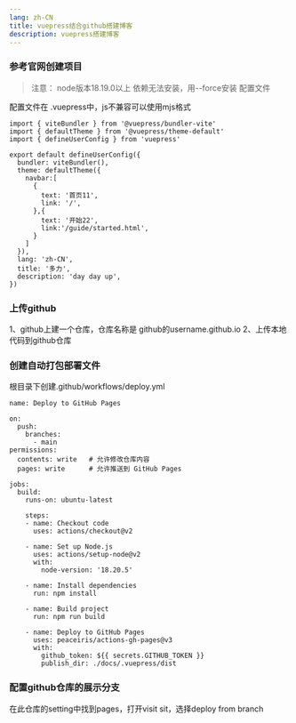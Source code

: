 ```yaml
---
lang: zh-CN
title: vuepress结合github搭建博客
description: vuepress搭建博客
---
```


### 参考官网创建项目
>注意： node版本18.19.0以上
       依赖无法安装，用--force安装
       配置文件

配置文件在 .vuepress中，js不兼容可以使用mjs格式
```
import { viteBundler } from '@vuepress/bundler-vite'
import { defaultTheme } from '@vuepress/theme-default'
import { defineUserConfig } from 'vuepress'

export default defineUserConfig({
  bundler: viteBundler(),
  theme: defaultTheme({
    navbar:[
      {
        text: '首页11',
        link: '/',
      },{
        text: '开始22',
        link:'/guide/started.html',
      }
    ]
  }),
  lang: 'zh-CN',
  title: '多力',
  description: 'day day up',
})
```
### 上传github
1、github上建一个仓库，仓库名称是 github的username.github.io
2、上传本地代码到github仓库

### 创建自动打包部署文件
根目录下创建.github/workflows/deploy.yml
```
name: Deploy to GitHub Pages

on:
  push:
    branches:
      - main
permissions:
  contents: write   # 允许修改仓库内容
  pages: write      # 允许推送到 GitHub Pages
  
jobs:
  build:
    runs-on: ubuntu-latest

    steps:
    - name: Checkout code
      uses: actions/checkout@v2

    - name: Set up Node.js
      uses: actions/setup-node@v2
      with:
        node-version: '18.20.5'

    - name: Install dependencies
      run: npm install

    - name: Build project
      run: npm run build

    - name: Deploy to GitHub Pages
      uses: peaceiris/actions-gh-pages@v3
      with:
        github_token: ${{ secrets.GITHUB_TOKEN }}
        publish_dir: ./docs/.vuepress/dist
```

### 配置github仓库的展示分支
在此仓库的setting中找到pages，打开visit sit，选择deploy from branch 
